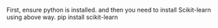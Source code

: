First, ensure python is installed.
and then you need to install Scikit-learn using above way.
pip install scikit-learn
